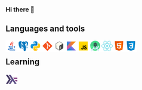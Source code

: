 ### Hi there 👋

<!--
**erikjny/erikjny** is a ✨ _special_ ✨ repository because its `README.md` (this file) appears on your GitHub profile.

Here are some ideas to get you started:

- 🔭 I’m currently working on ...
- 🌱 I’m currently learning ...
- 👯 I’m looking to collaborate on ...
- 🤔 I’m looking for help with ...
- 💬 Ask me about ...
- 📫 How to reach me: ...
- 😄 Pronouns: ...
- ⚡ Fun fact: ...
-->

## Languages and tools
[<img align="left" height="32" width="32" src="https://github.com/erikjny/erikjny/blob/main/img/java.svg" />][cocktailDB]
[<img align="left" height="32" width="32" src="https://github.com/erikjny/erikjny/blob/main/img/postgresql.svg" />][cocktailDB]
[<img align="left" height="32" width="32" src="https://github.com/erikjny/erikjny/blob/main/img/python.svg" />][sudoku]

<img align="left" height="32" width="32" src="https://github.com/erikjny/erikjny/blob/main/img/git.svg" />
<img align="left" height="32" width="32" src="https://github.com/erikjny/erikjny/blob/main/img/bash.svg" />
<img align="left" height="32" width="32" src="https://github.com/erikjny/erikjny/blob/main/img/kotlin.svg" />
<img align="left" height="32" width="32" src="https://github.com/erikjny/erikjny/blob/main/img/javascript.svg" />
<img align="left" height="32" width="32" src="https://github.com/erikjny/erikjny/blob/main/img/android-studio.svg" />
<img align="left" height="32" width="32" src="https://github.com/erikjny/erikjny/blob/main/img/react.svg" />
<img align="left" height="32" width="32" src="https://github.com/erikjny/erikjny/blob/main/img/html5.svg" />
<img align="left" height="32" width="32" src="https://github.com/erikjny/erikjny/blob/main/img/css3.svg" />

<br>

## Learning
<img align="left" height="32" width="32" src="https://github.com/erikjny/erikjny/blob/main/img/haskell.svg" />

[haskell]: https://icons8.com/icons/set/haskell
[cocktailDB]: https://github.com/erikjny/Cocktails
[sudoku]: https://github.com/erikjny/sudoku

